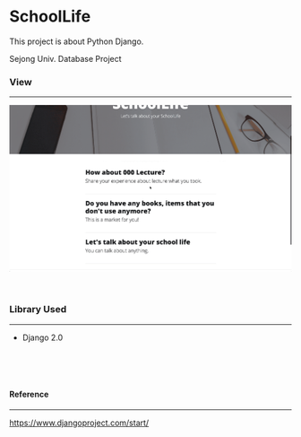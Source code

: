 # SchoolLife
This project is about Python Django.

Sejong Univ. Database Project
<br>

### View
---
![My View](./schoolLife.gif)

<br>

### Library Used
---
- Django 2.0

<br>
<br>
<br>

#### Reference
---
https://www.djangoproject.com/start/

